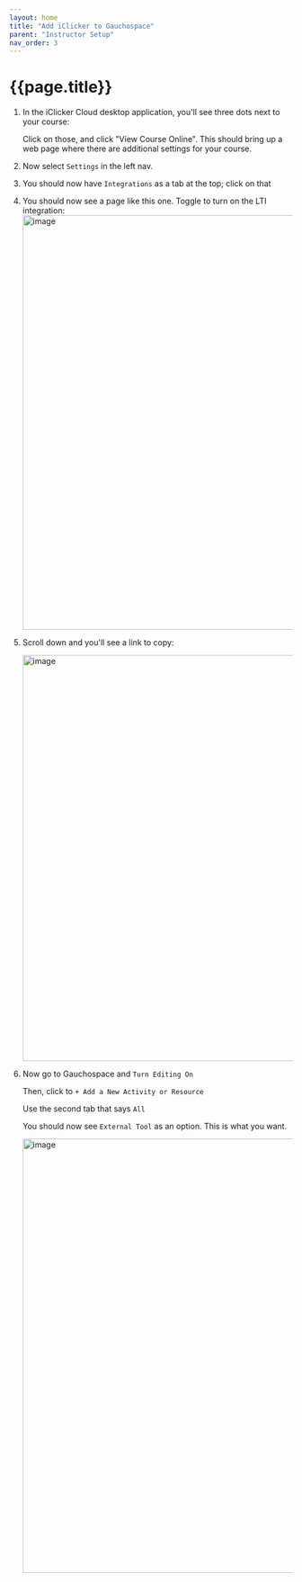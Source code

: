 ```yaml
---
layout: home
title: "Add iClicker to Gauchospace" 
parent: "Instructor Setup"
nav_order: 3
---
```


# {{page.title}}

1. In the iClicker Cloud desktop application, you'll see three dots next to your course:

   Click on those, and click "View Course Online".  This should bring up a web page where there are additional settings
for your course.  
2. Now select `Settings` in the left nav.
3. You should now have `Integrations` as a tab at the top; click on that
4. You should now see a page like this one.  Toggle to turn on the LTI integration:
   <img width="737" alt="image" src="https://user-images.githubusercontent.com/1119017/212146627-a19482f0-3bc8-466b-b042-b7abddd7f081.png">
5. Scroll down and you'll see a link to copy:

   <img width="722" alt="image" src="https://user-images.githubusercontent.com/1119017/212146709-f8173cb8-8f45-4e8c-af6c-66eed51723c8.png">

6. Now go to Gauchospace and `Turn Editing On`

   Then, click to `+ Add a New Activity or Resource`
   
   Use the second tab that says `All`
   
   You should now see `External Tool` as an option. This is what you want.
   
   <img width="772" alt="image" src="https://user-images.githubusercontent.com/1119017/212147155-3df3c599-bffe-4265-be41-8186d74362e5.png">

